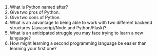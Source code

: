 1. What is Python named after?
2. Give two pros of Python.
3. Give two cons of Python.
4. What is an advantage to being able to work with two different backend structures (Javascript/Node and Python/Flask)?
5. What is an anticipated struggle you may face trying to learn a new language?
6. How might learning a second programming language be easier than learning your first one?
